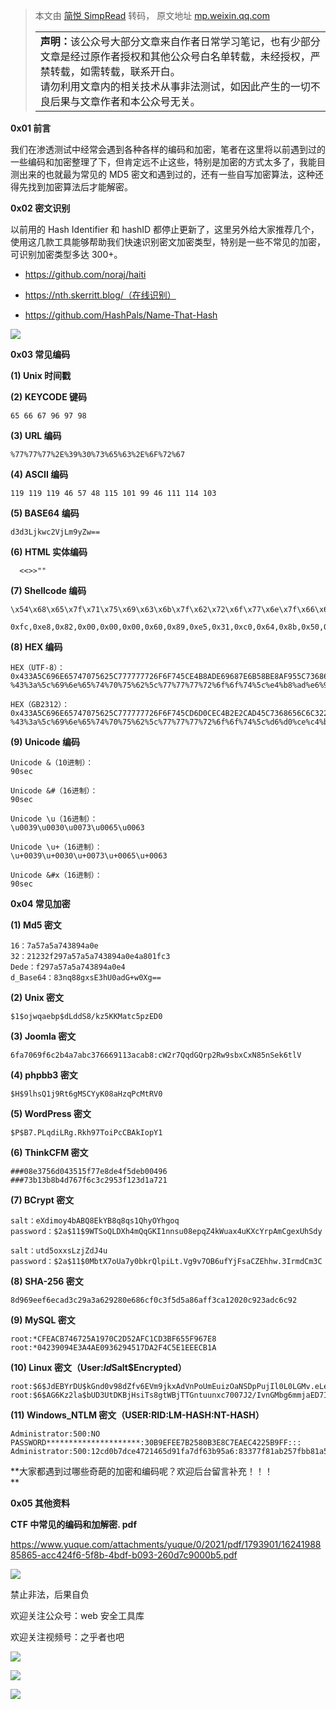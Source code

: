> 本文由 [简悦 SimpRead](http://ksria.com/simpread/) 转码， 原文地址 [mp.weixin.qq.com](https://mp.weixin.qq.com/s/-klQT9G676MyHU0Krrextg)<table><tbody><tr><td width="557" valign="top" height="62"><section><strong>声明：</strong>该公众号大部分文章来自作者日常学习笔记，也有少部分文章是经过原作者授权和其他公众号白名单转载，未经授权，严禁转载，如需转载，联系开白。</section><section>请勿利用文章内的相关技术从事非法测试，如因此产生的一切不良后果与文章作者和本公众号无关。</section></td></tr></tbody></table>

**0x01 前言**

我们在渗透测试中经常会遇到各种各样的编码和加密，笔者在这里将以前遇到过的一些编码和加密整理了下，但肯定远不止这些，特别是加密的方式太多了，我能目测出来的也就最为常见的 MD5 密文和遇到过的，还有一些自写加密算法，这种还得先找到加密算法后才能解密。

**0x02 密文识别**

以前用的 Hash Identifier 和 hashID 都停止更新了，这里另外给大家推荐几个，使用这几款工具能够帮助我们快速识别密文加密类型，特别是一些不常见的加密，可识别加密类型多达 300+。  

*   https://github.com/noraj/haiti
    
*   https://nth.skerritt.blog/（在线识别）
    
*   https://github.com/HashPals/Name-That-Hash
    

![](https://mmbiz.qpic.cn/mmbiz_png/XOPdGZ2MYOcd7tlgW0BEZxn6yiaMYTsicDegReCe5VRyCo2oSn7omIgBpd8jRN9ewAsNiacp40jMqXnsCNTc7ML5A/640?wx_fmt=png)

**0x03 常见编码**

**(1) Unix 时间戳**

**(2) KEYCODE 键码**

```
65 66 67 96 97 98
```

**(3) URL 编码**

```
%77%77%77%2E%39%30%73%65%63%2E%6F%72%67
```

**(4) ASCII 编码**

```
119 119 119 46 57 48 115 101 99 46 111 114 103
```

**(5) BASE64 编码**

```
d3d3Ljkwc2VjLm9yZw==
```

**(6) HTML 实体编码**

```
  <<>>""
```

**(7) Shellcode 编码**

```
\x54\x68\x65\x7f\x71\x75\x69\x63\x6b\x7f\x62\x72\x6f\x77\x6e\x7f\x66\x6f\x78\x7f\x6a\x75\x6d\x70\x73\x7f\x6f\x76\x65\x72\x7f\x74\x68\x65\x7f\x6c\x61\x7a\x79\x7f\x64\x6f\x67

0xfc,0xe8,0x82,0x00,0x00,0x00,0x60,0x89,0xe5,0x31,0xc0,0x64,0x8b,0x50,0x30,0x8b,0x52,0x0c,0x8b,0x52,0x14,0x8b,0x72,0x28,0x0f
```

**(8) HEX 编码**

```
HEX（UTF-8）：
0x433A5C696E65747075625C777777726F6F745CE4B8ADE69687E6B58BE8AF955C7368656C6C322E61737078
%43%3a%5c%69%6e%65%74%70%75%62%5c%77%77%77%72%6f%6f%74%5c%e4%b8%ad%e6%96%87%e6%b5%8b%e8%af%95%5c%73%68%65%6c%6c%32%2e%61%73%70%78

HEX（GB2312）：
0x433A5C696E65747075625C777777726F6F745CD6D0CEC4B2E2CAD45C7368656C6C322E61737078
%43%3a%5c%69%6e%65%74%70%75%62%5c%77%77%77%72%6f%6f%74%5c%d6%d0%ce%c4%b2%e2%ca%d4%5c%73%68%65%6c%6c%32%2e%61%73%70%78
```

**(9) Unicode 编码**

```
Unicode &（10进制）：
90sec

Unicode &#（16进制）：
90sec

Unicode \u（16进制）：
\u0039\u0030\u0073\u0065\u0063

Unicode \u+（16进制）：
\u+0039\u+0030\u+0073\u+0065\u+0063

Unicode &#x（16进制）：
90sec
```

**0x04 常见加密**

**(1) Md5 密文**

```
16：7a57a5a743894a0e
32：21232f297a57a5a743894a0e4a801fc3
Dede：f297a57a5a743894a0e4
d_Base64：83nq88gxsE3hU0adG+w0Xg==
```

**(2) Unix 密文**

```
$1$ojwqaebp$dLddS8/kz5KKMatc5pzED0
```

**(3) Joomla 密文**

```
6fa7069f6c2b4a7abc376669113acab8:cW2r7QqdGQrp2Rw9sbxCxN85nSek6tlV
```

**(4) phpbb3 密文**

```
$H$9lhsQ1j9Rt6gMSCYyK08aHzqPcMtRV0
```

**(5) WordPress 密文**

```
$P$B7.PLqdiLRg.Rkh97ToiPcCBAkIopY1
```

**(6) ThinkCFM 密文**

```
###08e3756d043515f77e8de4f5deb00496
###73b13b8b4d767f6c3c2953f123d1a721
```

**(7) BCrypt 密文**

```
salt：eXdimoy4bABQ8EkYB8q8qs1QhyOYhgoq
password：$2a$11$9WTSoQLDXh4mQqGKI1nnsu08epqZ4kWuax4uKXcYrpAmCgexUhSdy

salt：utd5oxxsLzjZdJ4u
password：$2a$11$0MbtX7oUa7y0bkrQlpiLt.Vg9v7OB6ufYjFsaCZEhhw.3IrmdCm3C
```

**(8) SHA-256 密文**

```
8d969eef6ecad3c29a3a629280e686cf0c3f5d5a86aff3ca12020c923adc6c92
```

**(9) MySQL 密文**

```
root:*CFEACB746725A1970C2D52AFC1CD3BF655F967E8
root:*04239094E3A4AE0936294517DA2F4C5E1EEECB1A
```

**(10) Linux 密文（User:$Id$Salt$Encrypted）**

```
root:$6$JdEBYrDU$kGnd0v98dZfv6EVm9jkxAdVnPoUmEuizOaNSDpPujIl0L0LGMv.eLet3UesZUbRWCs8AU6qiT35T1p5nKe2xA0:17228:0:99999:7:::
root:$6$AG6Kz2la$bUD3UtDKBjHsiTs8gtWBjTTGntuunxc7007J2/IvnGMbg6mmjaED7IW5DUYpaHA4HfVbmS/v8nwkdkIJRrP5L1:17665:0:99999:7:::
```

**(11) Windows_NTLM 密文（USER:RID:LM-HASH:NT-HASH）**

```
Administrator:500:NO PASSWORD*********************:30B9EFEE7B2580B3E8C7EAEC4225B9FF:::
Administrator:500:12cd0b7dce4721465d91fa7df63b95a6:83377f81ab257fbb81a504c75a60490a:::
```

**大家都遇到过哪些奇葩的加密和编码呢？欢迎后台留言补充！！！  
**

**0x05 其他资料**

**CTF 中常见的编码和加解密. pdf**

https://www.yuque.com/attachments/yuque/0/2021/pdf/1793901/1624198885865-acc424f6-5f8b-4bdf-b093-260d7c9000b5.pdf

![](https://mmbiz.qpic.cn/mmbiz_jpg/XOPdGZ2MYOcd7tlgW0BEZxn6yiaMYTsicDLRBicXlXJ48GP58lE9vDMnaafrZe63ZHO8TjTzGePu7kQj1ibCXSnfWQ/640?wx_fmt=jpeg)

禁止非法，后果自负

欢迎关注公众号：web 安全工具库

欢迎关注视频号：之乎者也吧

![](https://mmbiz.qpic.cn/mmbiz_jpg/8H1dCzib3Uibudic68TqDO4Nsgiav8rqYfGEp3k4JDD5ygzpKgmliaSaWcOv5XqAXF6Qsnue3yzqlCN9gIo0wwzqw4Q/640?wx_fmt=jpeg)

![](https://mmbiz.qpic.cn/mmbiz_jpg/8H1dCzib3Uibudic68TqDO4Nsgiav8rqYfGEnztWc2ejIv3kOuDexibYg2rndBWg917Xaj4axzHOy7ib8hrr3lC83CKA/640?wx_fmt=jpeg)

![](https://mmbiz.qpic.cn/mmbiz_jpg/8H1dCzib3Uibudic68TqDO4Nsgiav8rqYfGELS46lhbEQib6QbiaHviajdYheLtq5xAGfESgZ8yHG764NA9HA48wILicpg/640?wx_fmt=jpeg)